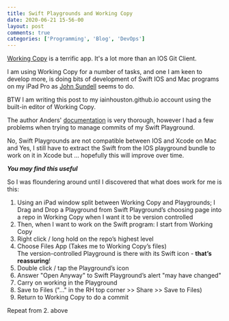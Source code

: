 ```yaml
---
title: Swift Playgrounds and Working Copy
date: 2020-06-21 15-56-00
layout: post
comments: true
categories: ['Programming', 'Blog', 'DevOps']
---
```



[Working Copy](https://workingcopyapp.com) is a terrific app. It's a lot more than an IOS Git Client.

I am using Working Copy for a number of tasks, and one I am keen to develop more, is doing bits of development of Swift IOS and Mac programs on my iPad Pro as [John Sundell](https://www.swiftbysundell.com/articles/review-swift-playgrounds-30-for-ipad/) seems to do. 

BTW I am writing this post to my iainhouston.github.io account using the built-in editor of Working Copy.

The author Anders' [documentation](https://workingcopyapp.com/manual/extending-ios) is very thorough, however I had a few problems when trying to manage commits of my Swift Playground.

No, Swift Playgrounds are not compatible between IOS and Xcode on Mac and Yes, I still have to extract the Swift from the IOS playground bundle to work on it in Xcode but ... hopefully this will improve over time.

***You may find this useful***

So I was floundering around until I discovered that what does work for me is this:  

1.  Using an iPad window split between Working Copy and Playgrounds; I Drag and Drop a Playground from Swift Playground’s choosing page into a repo in Working Copy when I want it to be version controlled  
1.  Then, when I want to work on the Swift program: I start from Working Copy  
1.  Right click / long hold on the repo’s highest level  
1.  Choose Files App (Takes me to Working Copy’s files)  
The version-controlled Playground is there with its Swift icon - **that’s reassuring**!  
1.  Double click / tap the Playground’s icon  
1.  Answer "Open Anyway" to Swift Playground’s alert "may have changed"  
1.  Carry on working in the Playground  
1.  Save to Files ("..."  in the RH top corner >> Share >> Save to Files)  
1.  Return to Working Copy to do a commit  
 
Repeat from 2. above